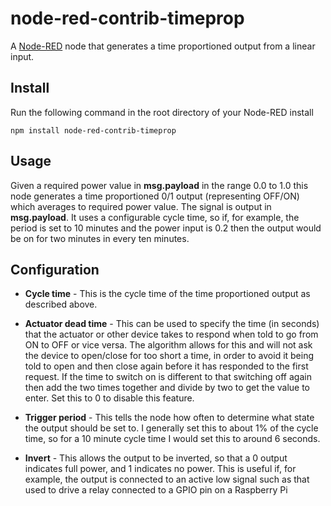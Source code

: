node-red-contrib-timeprop
=========================

A [Node-RED] node that generates a time proportioned output from a linear input.


Install
-------

Run the following command in the root directory of your Node-RED install

    npm install node-red-contrib-timeprop


Usage
-----

Given a required power value in **msg.payload** in the range 0.0 to 1.0 this node generates a time proportioned 0/1 output (representing OFF/ON) which averages to required power value. The signal is output in **msg.payload**.  It uses a configurable cycle time, so if, for example, the period is set to 10 minutes and the power input is 0.2 then the output would be on for two minutes in every ten minutes.
    
Configuration
-------------

    
  * **Cycle time** - This is the cycle time of the time proportioned output as described above.
      
  * **Actuator dead time** - This can be used to specify the time (in seconds) that the actuator or other device takes to respond when told to go from ON to OFF or vice versa. The algorithm allows for this and will not ask the device to open/close for too short a time, in order to avoid it being told to open and then close again before it has responded to the first request. If the time to switch on is different to that switching off again then add the two times together and divide by two to get the value to enter. Set this to 0 to disable this feature.
      
  * **Trigger period** - This tells the node how often to determine what state the output should be set to.  I generally set this to about 1% of the cycle time, so for a 10 minute cycle time I would set this to around 6 seconds.
      
  * **Invert** - This allows the output to be inverted, so that a 0 output indicates full power, and 1 indicates no power. This is useful if, for example, the output is connected to an active low signal such as that used to drive a relay connected to a GPIO pin on a Raspberry Pi


[Node-RED]:  http://nodered.org/

